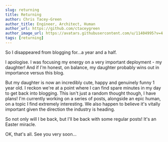 ```yaml
---
slug: returning
title: Returning
author: Chris Tacey-Green
author_title: Engineer, Architect, Human
author_url: https://github.com/ctaceygreen
author_image_url: https://avatars.githubusercontent.com/u/11404995?v=4
tags: [returning]
---
```


So I disappeared from blogging for...a year and a half.

I apologise. I was focusing my energy on a very important deployment - my daughter! And if I'm honest, on balance, my daughter probably wins out in importance versus this blog.

But my daughter is now an incredibly cute, happy and genuinely funny 1 year old. I reckon we're at a point where I can find spare minutes in my day to get back into blogging. This isn't just a random thought though, I have plans! I'm currently working on a series of posts, alongside an epic human, on a topic I find extremely interesting. We also happen to believe it's vitally important given the direction the industry is heading.

So not only will I be back, but I'll be back with some regular posts! It's an Easter miracle.

OK, that's all. See you very soon...

